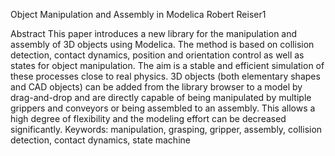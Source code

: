Object Manipulation and Assembly in Modelica
Robert Reiser1

Abstract
This paper introduces a new library for the manipulation
and assembly of 3D objects using Modelica. The method
is based on collision detection, contact dynamics, position
and orientation control as well as states for object manipulation.
The aim is a stable and efficient simulation of
these processes close to real physics. 3D objects (both elementary
shapes and CAD objects) can be added from the
library browser to a model by drag-and-drop and are directly
capable of being manipulated by multiple grippers
and conveyors or being assembled to an assembly. This
allows a high degree of flexibility and the modeling effort
can be decreased significantly.
Keywords: manipulation, grasping, gripper, assembly,
collision detection, contact dynamics, state machine
